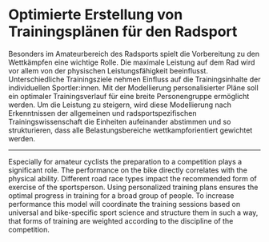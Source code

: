 # Optimierte Erstellung von Trainingsplänen für den Radsport


Besonders im Amateurbereich des Radsports spielt die Vorbereitung zu den Wettkämpfen eine wichtige Rolle. Die maximale Leistung auf dem Rad wird vor allem von der physischen Leistungsfähigkeit beeinflusst. Unterschiedliche Trainingsziele nehmen Einfluss auf die Trainingsinhalte der individuellen Sportler:innen. Mit der Modellierung personalisierter Pläne soll ein optimaler Trainingsverlauf für eine breite Personengruppe ermöglicht werden.
Um die Leistung zu steigern, wird diese Modellierung nach Erkenntnissen der allgemeinen und radsportspezifischen Trainingswissenschaft die Einheiten aufeinander abstimmen und so strukturieren, dass alle Belastungsbereiche wettkampforientiert gewichtet werden.

---

Especially for amateur cyclists the preparation to a competition plays a significant role. The performance on the bike directly correlates with the physical ability. Different road race types impact the recommended form of exercise of the sportsperson. Using personalized training plans ensures the optimal progress in training for a broad group of people. To increase performance this model will coordinate the training sessions based on universal and bike-specific sport science and structure them in such a way, that forms of training are weighted according to the discipline of the competition.

